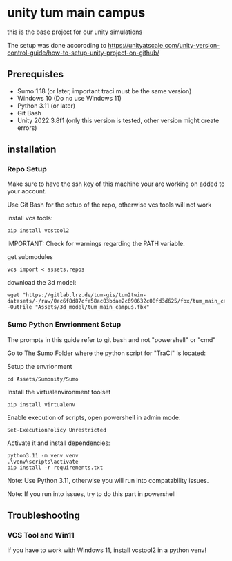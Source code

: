 # unity tum main campus

this is the base project for our unity simulations

The setup was done accoroding to https://unityatscale.com/unity-version-control-guide/how-to-setup-unity-project-on-github/

## Prerequistes
- Sumo 1.18 (or later, important traci must be the same version)
- Windows 10 (Do no use Windows 11)
- Python 3.11 (or later)
- Git Bash
- Unity 2022.3.8f1 (only this version is tested, other version might create errors)


## installation

### Repo Setup

Make sure to have the ssh key of this machine your are working on added to your account.

Use Git Bash for the setup of the repo, otherwise vcs tools will not work

install vcs tools:
```
pip install vcstool2
```

IMPORTANT: Check for warnings regarding the PATH variable. 

get submodules
```
vcs import < assets.repos

```

download the 3d model:
```
wget "https://gitlab.lrz.de/tum-gis/tum2twin-datasets/-/raw/0ec6f8d87cfe58ac03bdae2c690632c08fd3d625/fbx/tum_main_campus.fbx" -OutFile "Assets/3d_model/tum_main_campus.fbx"
```



### Sumo Python Envrionment Setup

The prompts in this guide refer to git bash and not "powershell" or "cmd"

Go to The Sumo Folder where the python script for "TraCI" is located:

Setup the envrionment
```
cd Assets/Sumonity/Sumo
```

Install the virtualenvironment toolset
```
pip install virtualenv 
```

Enable execution of scripts, open powershell in admin mode:
```
Set-ExecutionPolicy Unrestricted
```


Activate it and install dependencies:
```
python3.11 -m venv venv
.\venv\scripts\activate
pip install -r requirements.txt

```

Note: Use Python 3.11, otherwise you will run into compatability issues.


Note: 
If you run into issues, try to do this part in powershell


## Troubleshooting

### VCS Tool and Win11
If you have to work with Windows 11, install vcstool2 in a python venv!